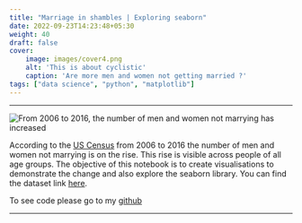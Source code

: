 ```yaml
---
title: "Marriage in shambles | Exploring seaborn"
date: 2022-09-23T14:23:48+05:30
weight: 40
draft: false
cover:
    image: images/cover4.png
    alt: 'This is about cyclistic'
    caption: 'Are more men and women not getting married ?'
tags: ["data science", "python", "matplotlib"]
---
```

***



![From 2006 to 2016, the number of men and women not marrying has increased](/images/never1.jpg "From 2006 to 2016, the number of men and women not marrying has increased")

According to the [US Census](https://www.census.gov/content/dam/Census/library/publications/2021/demo/p70-167.pdf) from 2006 to 2016 the number of men and women not marrying is on the rise. This rise is visible across people of all age groups. The objective of this notebook is to create visualisations to demonstrate the change and also explore the seaborn library.
You can find the dataset link [here](https://data.world/makeovermonday/2021w23/workspace/file?filename=Never+Married.xlsx).

To see code please go to my [github](https://github.com/MAHIMAKRITI/data_stories)
***



